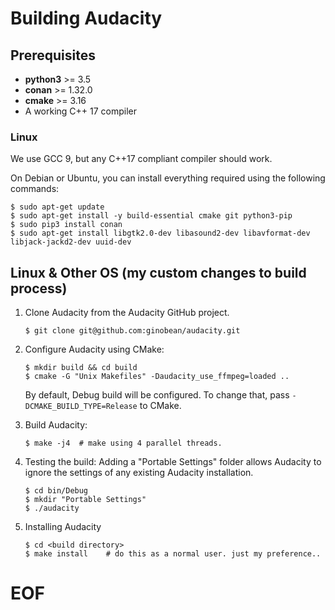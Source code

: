 # Building Audacity

## Prerequisites

* **python3** >= 3.5
* **conan** >= 1.32.0
* **cmake** >= 3.16
* A working C++ 17 compiler

### Linux

We use GCC 9, but any C++17 compliant compiler should work.

On Debian or Ubuntu, you can install everything required using the following commands:

```
$ sudo apt-get update
$ sudo apt-get install -y build-essential cmake git python3-pip
$ sudo pip3 install conan
$ sudo apt-get install libgtk2.0-dev libasound2-dev libavformat-dev libjack-jackd2-dev uuid-dev
```

## Linux & Other OS (my custom changes to build process)

1. Clone Audacity from the Audacity GitHub project.

    ```
    $ git clone git@github.com:ginobean/audacity.git

    ```

2. Configure Audacity using CMake:
   ```
   $ mkdir build && cd build
   $ cmake -G "Unix Makefiles" -Daudacity_use_ffmpeg=loaded ..
   ```
   By default, Debug build will be configured. To change that, pass `-DCMAKE_BUILD_TYPE=Release` to CMake.

3. Build Audacity:
   ```
   $ make -j4  # make using 4 parallel threads.
   ```

4. Testing the build:
   Adding a "Portable Settings" folder allows Audacity to ignore the settings of any existing Audacity installation.
   ```
   $ cd bin/Debug
   $ mkdir "Portable Settings"
   $ ./audacity
   ```

5. Installing Audacity
   ```
   $ cd <build directory>
   $ make install    # do this as a normal user. just my preference..
   ```

# EOF
